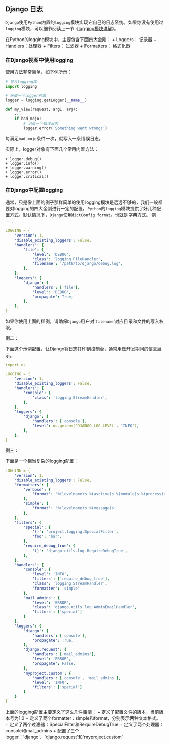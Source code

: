 ## Django 日志

`Django`使用`Python`内置的`logging`模块实现它自己的日志系统。如果你没有使用过`logging`模块，可以细节阅读上一节《[logging模块详解](section01.md)》。

在Python的logging模块中，主要包含下面四大金刚：
    + Loggers： 记录器
    + Handlers：处理器
    + Filters： 过滤器
    + Formatters： 格式化器

### 在Django视图中使用logging

使用方法非常简单，如下例所示：
```python
# 导入logging库
import logging

# 获取一个logger对象
logger = logging.getLogger(__name__)

def my_view(request, arg1, arg):
    ...
    if bad_mojo:
        # 记录一个错误日志
        logger.error('Something went wrong!')
```
每满足`bad_mojo`条件一次，就写入一条错误日志。

实际上，logger对象有下面几个常用内置方法：

    + logger.debug()
    + logger.info()
    + logger.warning()
    + logger.error()
    + logger.critical()
    
### 在Django中配置logging

通常，只是像上面的例子那样简单的使用logging模块是远远不够的，我们一般都要对logging的四大金刚进行一定的配置。`Python`的`logging`模块提供了好几种配置方式。默认情况下，`Django`使用`dictConfig format`。也就是字典方式。
例一：
```yaml
LOGGING = {
    'version': 1,
    'disable_existing_loggers': False,
    'handlers': {
        'file': {
            'level': 'DEBUG',
            'class': 'logging.FileHandler',
            'filename': '/path/to/django/debug.log',
        },
    },
    'loggers': {
        'django': {
            'handlers': ['file'],
            'level': 'DEBUG',
            'propagate': True,
        },
    },
}
```
如果你使用上面的样例，请确保`Django`用户对'`filename`'对应目录和文件的写入权限。

例二：

下面这个示例配置，让Django将日志打印到控制台，通常用做开发期间的信息展示。
```yaml
import os

LOGGING = {
    'version': 1,
    'disable_existing_loggers': False,
    'handlers': {
        'console': {
            'class': 'logging.StreamHandler',
        },
    },
    'loggers': {
        'django': {
            'handlers': ['console'],
            'level': os.getenv('DJANGO_LOG_LEVEL', 'INFO'),
        },
    },
}
```

例三：

下面是一个相当复杂的logging配置：
```yaml
LOGGING = {
    'version': 1,
    'disable_existing_loggers': False,
    'formatters': {
        'verbose': {
            'format': '%(levelname)s %(asctime)s %(module)s %(process)d %(thread)d %(message)s'
        },
        'simple': {
            'format': '%(levelname)s %(message)s'
        },
    },
    'filters': {
        'special': {
            '()': 'project.logging.SpecialFilter',
            'foo': 'bar',
        },
        'require_debug_true': {
            '()': 'django.utils.log.RequireDebugTrue',
        },
    },
    'handlers': {
        'console': {
            'level': 'INFO',
            'filters': ['require_debug_true'],
            'class': 'logging.StreamHandler',
            'formatter': 'simple'
        },
        'mail_admins': {
            'level': 'ERROR',
            'class': 'django.utils.log.AdminEmailHandler',
            'filters': ['special']
        }
    },
    'loggers': {
        'django': {
            'handlers': ['console'],
            'propagate': True,
        },
        'django.request': {
            'handlers': ['mail_admins'],
            'level': 'ERROR',
            'propagate': False,
        },
        'myproject.custom': {
            'handlers': ['console', 'mail_admins'],
            'level': 'INFO',
            'filters': ['special']
        }
    }
}
```
上面的logging配置主要定义了这么几件事情：
    + 定义了配置文件的版本，当前版本号为1.0
    + 定义了两个formatter：simple和format，分别表示两种文本格式。
    + 定义了两个过滤器：SpecialFilter和RequireDebugTrue
    + 定义了两个处理器：console和mail_admins
    + 配置了三个logger：'django'、'django.request'和'myproject.custom'